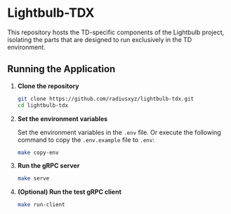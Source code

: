 # Lightbulb-TDX

This repository hosts the TD-specific components of the Lightbulb project, isolating the parts that are designed to run exclusively in the TD environment.

## Running the Application

1. **Clone the repository**

    ```bash
    git clone https://github.com/radiusxyz/lightbulb-tdx.git
    cd lightbulb-tdx
    ```

2. **Set the environment variables**

    Set the environment variables in the `.env` file. Or execute the following command to copy the `.env.example` file to `.env`:

    ```bash
    make copy-env
    ```

3. **Run the gRPC server**

    ```bash
    make serve
    ```

4. **(Optional) Run the test gRPC client**

    ```bash
    make run-client
    ```
